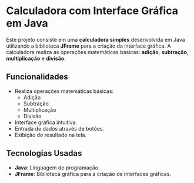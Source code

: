 # Calculadora com Interface Gráfica em Java

Este projeto consiste em uma **calculadora simples** desenvolvida em Java utilizando a biblioteca **JFrame** para a criação da interface gráfica. 
A calculadora realiza as operações matemáticas básicas: **adição**, **subtração**, **multiplicação** e **divisão**.

## Funcionalidades

- Realiza operações matemáticas básicas:
  - Adição
  - Subtração
  - Multiplicação
  - Divisão
- Interface gráfica intuitiva.
- Entrada de dados através de botões.
- Exibição do resultado na tela.

## Tecnologias Usadas

- **Java**: Linguagem de programação.
- **JFrame**: Biblioteca gráfica para a criação de interfaces gráficas.
